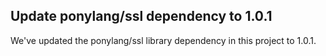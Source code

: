 ## Update ponylang/ssl dependency to 1.0.1

We've updated the ponylang/ssl library dependency in this project to 1.0.1.
